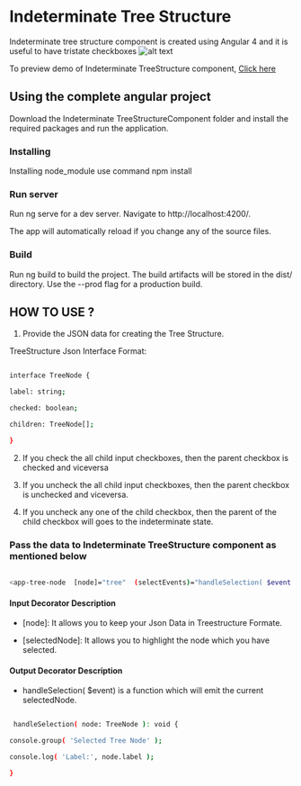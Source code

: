 # Indeterminate Tree Structure

Indeterminate tree structure component is created using Angular 4 and it is useful to have tristate checkboxes
![alt text](https://github.com/GnanaDeepthi/indeterminate-tree-structure/blob/master/images/image.png)
 

To preview demo of Indeterminate TreeStructure component, [Click here](https://angular-zkfjmx.stackblitz.io)

 

## Using the complete angular project

Download the Indeterminate TreeStructureComponent folder and install the required packages and run the application.

### Installing

Installing node_module use command npm install

### Run server

Run ng serve for a dev server. Navigate to http://localhost:4200/.

The app will automatically reload if you change any of the source files.

### Build

Run ng build to build the project. The build artifacts will be stored in the dist/ directory. Use the --prod flag for a production build.

## HOW TO USE ?

1. Provide the JSON data  for creating the Tree Structure.

TreeStructure Json Interface Format:

```sh

interface TreeNode {

label: string;

checked: boolean;

children: TreeNode[];

}

```

2. If you check the all child input checkboxes, then the parent checkbox is checked and viceversa

3. If you uncheck the all child input checkboxes, then the parent checkbox is unchecked and viceversa.

4. If you uncheck any one of the child checkbox, then the parent of the child checkbox will goes to the indeterminate state.

 

### Pass the data to Indeterminate TreeStructure component as mentioned below

```sh

<app-tree-node  [node]="tree"  (selectEvents)="handleSelection( $event )"  [selectedNode]="selectedTreeNode"></app-tree-node>

```

#### Input Decorator Description

- [node]: It allows you to keep your Json Data in Treestructure Formate.

- [selectedNode]: It allows you to highlight the node which you have selected.

#### Output Decorator Description

- handleSelection( $event) is a function which will emit the current selectedNode.

```sh

 handleSelection( node: TreeNode ): void {

console.group( 'Selected Tree Node' );

console.log( 'Label:', node.label );

}

```

 
